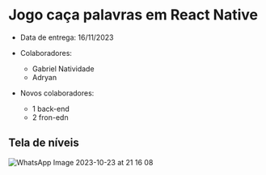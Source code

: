 # Jogo caça palavras em React Native

- Data de entrega: 16/11/2023
- Colaboradores:
  - Gabriel Natividade
  - Adryan

- Novos colaboradores:
  - 1 back-end
  - 2 fron-edn

## Tela de níveis
![WhatsApp Image 2023-10-23 at 21 16 08](https://github.com/StartupCodice/word-search-game/assets/94808306/86a5485c-8940-4d76-b28a-638315e7e18e)
